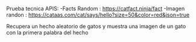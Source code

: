 Prueba tecnica 
APIS:
-Facts Random : https://catfact.ninja/fact
-Imagen randon : https://cataas.com/cat/says/hello?size=50&color=red&json=true

Recupera un hecho aleatorio de gatos y muestra una imagen de un gato con la primera palabra del hecho